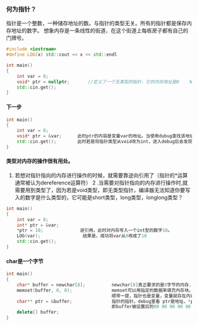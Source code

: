 ### 何为指针？
指针是一个整数，一种储存地址的数。与指针的类型无关。所有的指针都是保存内存地址的数字。
想象内存是一条线性的街道，在这个街道上每栋房子都有自己的门牌号。

```cpp
#include <iostream>
#define LOG(x) std::cout << x << std::endl

int main()
{
    int var = 8;
    void* ptr = nullptr;       //定义了一个无类型的指针，它的内存地址是0    NULL/nullptr，不能直接赋值0，0地址是无意义的。
    std::cin.get();
}
```
#### 下一步
```cpp
int main()
{
    int var = 8;
    void* ptr = &var;      此时ptr的内容是变量var的地址。当使用dubug查找该地址的内存时，会发现此时内存的值是8，并且是4个字节的数据，因为32位系统下一个整数是4个字节
    std::cin.get();        此时若是将指针类型从void改为int，进入debug后会发现跟void下没什么区别。可知类型无关紧要。
}
```
#### 类型对内存的操作很有用处。
1. 若想对指针指向的内存进行操作的时候，就需要靠逆向引用了（指针的*运算通常被认为dereference运算符）
2 .当需要对指针指向的内存进行操作时,就需要用到类型了，因为若是void类型，即无类型指针，编译器无法知道你要写入的数字是什么类型的，它可能是short类型，long类型，longlong类型？
```cpp
int main()
{
    int var = 8;
    int* ptr = &var;
    *ptr = 10;              逆引用，此时对内存写入一个int型的数字10。
    LOG(var);                结果是，成功将var从8改成了10
    std::cin.get();
}
```

#### char是一个字节
```cpp
int main()
{
    char* buffer = newchar[8];          newchar[8]真正要求的是8字节的内存,这里我们分配了8个字节的内存，并返回一个指向那块内存开始的指针。
    memset(buffer, 0, 8);               memset可以用指定的数据来填充内存块。
                                        顺带一提，指针也是变量，变量就存在内存里，那么就有了双指针，三指针的出现。
    char** ptr = &buffer;               指针的指针。debug里看 ptr是地址，*ptr地址下内存的值，该值是一个另一个变量的地址，再用逆引用*即可查看地址下的内容，
                                        即buffer被设置后的00 00 00 00 00 00 00 00。
    delete[] buffer;
}
```
